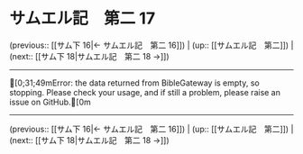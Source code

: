 # サムエル記　第二 17

(previous:: [[サム下 16|← サムエル記　第二 16]]) | (up:: [[サムエル記　第二]]) | (next:: [[サム下 18|サムエル記　第二 18 →]])

***
[0;31;49mError: the data returned from BibleGateway is empty, so stopping. Please check your usage, and if still a problem, please raise an issue on GitHub.[0m

***

(previous:: [[サム下 16|← サムエル記　第二 16]]) | (up:: [[サムエル記　第二]]) | (next:: [[サム下 18|サムエル記　第二 18 →]])

